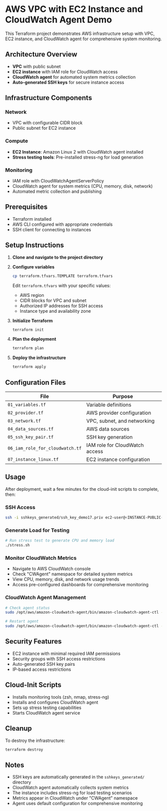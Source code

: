 # AWS VPC with EC2 Instance and CloudWatch Agent Demo

This Terraform project demonstrates AWS infrastructure setup with VPC, EC2 instance, and CloudWatch agent for comprehensive system monitoring.

## Architecture Overview

- **VPC** with public subnet
- **EC2 instance** with IAM role for CloudWatch access
- **CloudWatch agent** for automated system metrics collection
- **Auto-generated SSH keys** for secure instance access

## Infrastructure Components

### Network
- VPC with configurable CIDR block
- Public subnet for EC2 instance

### Compute
- **EC2 Instance**: Amazon Linux 2 with CloudWatch agent installed
- **Stress testing tools**: Pre-installed stress-ng for load generation

### Monitoring
- IAM role with CloudWatchAgentServerPolicy
- CloudWatch agent for system metrics (CPU, memory, disk, network)
- Automated metric collection and publishing

## Prerequisites

- Terraform installed
- AWS CLI configured with appropriate credentials
- SSH client for connecting to instances

## Setup Instructions

1. **Clone and navigate to the project directory**

2. **Configure variables**
   ```bash
   cp terraform.tfvars.TEMPLATE terraform.tfvars
   ```
   Edit `terraform.tfvars` with your specific values:
   - AWS region
   - CIDR blocks for VPC and subnet
   - Authorized IP addresses for SSH access
   - Instance type and availability zone

3. **Initialize Terraform**
   ```bash
   terraform init
   ```

4. **Plan the deployment**
   ```bash
   terraform plan
   ```

5. **Deploy the infrastructure**
   ```bash
   terraform apply
   ```

## Configuration Files

| File | Purpose |
|------|---------| 
| `01_variables.tf` | Variable definitions |
| `02_provider.tf` | AWS provider configuration |
| `03_network.tf` | VPC, subnet, and networking |
| `04_data_sources.tf` | AWS data sources |
| `05_ssh_key_pair.tf` | SSH key generation |
| `06_iam_role_for_cloudwatch.tf` | IAM role for CloudWatch access |
| `07_instance_linux.tf` | EC2 instance configuration |

## Usage

After deployment, wait a few minutes for the cloud-init scripts to complete, then:

### SSH Access
```bash
ssh -i sshkeys_generated/ssh_key_demo17.priv ec2-user@<INSTANCE-PUBLIC-IP>
```

### Generate Load for Testing
```bash
# Run stress test to generate CPU and memory load
./stress.sh
```

### Monitor CloudWatch Metrics
- Navigate to AWS CloudWatch console
- Check "CWAgent" namespace for detailed system metrics
- View CPU, memory, disk, and network usage trends
- Access pre-configured dashboards for comprehensive monitoring

### CloudWatch Agent Management
```bash
# Check agent status
sudo /opt/aws/amazon-cloudwatch-agent/bin/amazon-cloudwatch-agent-ctl -m ec2 -c ssm:AmazonCloudWatch-linux -a query

# Restart agent
sudo /opt/aws/amazon-cloudwatch-agent/bin/amazon-cloudwatch-agent-ctl -m ec2 -c ssm:AmazonCloudWatch-linux -a restart
```

## Security Features

- EC2 instance with minimal required IAM permissions
- Security groups with SSH access restrictions
- Auto-generated SSH key pairs
- IP-based access restrictions

## Cloud-Init Scripts

- Installs monitoring tools (zsh, nmap, stress-ng)
- Installs and configures CloudWatch agent
- Sets up stress testing capabilities
- Starts CloudWatch agent service

## Cleanup

To destroy the infrastructure:
```bash
terraform destroy
```

## Notes

- SSH keys are automatically generated in the `sshkeys_generated/` directory
- CloudWatch agent automatically collects system metrics
- The instance includes stress-ng for load testing scenarios
- Metrics appear in CloudWatch under "CWAgent" namespace
- Agent uses default configuration for comprehensive monitoring